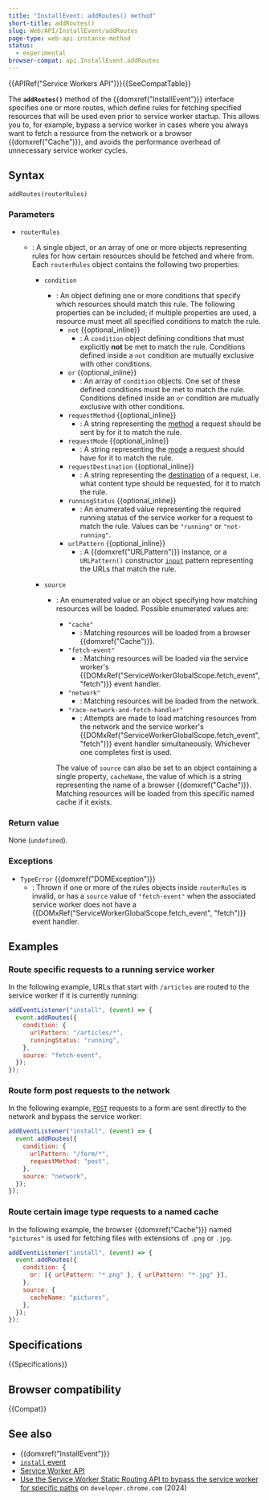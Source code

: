 ```yaml
---
title: "InstallEvent: addRoutes() method"
short-title: addRoutes()
slug: Web/API/InstallEvent/addRoutes
page-type: web-api-instance-method
status:
  - experimental
browser-compat: api.InstallEvent.addRoutes
---
```


{{APIRef("Service Workers API")}}{{SeeCompatTable}}

The **`addRoutes()`** method of the {{domxref("InstallEvent")}} interface specifies one or more routes, which define rules for fetching specified resources that will be used even prior to service worker startup. This allows you to, for example, bypass a service worker in cases where you always want to fetch a resource from the network or a browser {{domxref("Cache")}}, and avoids the performance overhead of unnecessary service worker cycles.

## Syntax

```js-nolint
addRoutes(routerRules)
```

### Parameters

- `routerRules`

  - : A single object, or an array of one or more objects representing rules for how certain resources should be fetched and where from. Each `routerRules` object contains the following two properties:

    - `condition`

      - : An object defining one or more conditions that specify which resources should match this rule. The following properties can be included; if multiple properties are used, a resource must meet all specified conditions to match the rule.
        - `not` {{optional_inline}}
          - : A `condition` object defining conditions that must explicitly **not** be met to match the rule. Conditions defined inside a `not` condition are mutually exclusive with other conditions.
        - `or` {{optional_inline}}
          - : An array of `condition` objects. One set of these defined conditions must be met to match the rule. Conditions defined inside an `or` condition are mutually exclusive with other conditions.
        - `requestMethod` {{optional_inline}}
          - : A string representing the [method](/en-US/docs/Web/HTTP/Methods) a request should be sent by for it to match the rule.
        - `requestMode` {{optional_inline}}
          - : A string representing the [mode](/en-US/docs/Web/API/Request/mode) a request should have for it to match the rule.
        - `requestDestination` {{optional_inline}}
          - : A string representing the [destination](/en-US/docs/Web/API/Request/destination) of a request, i.e. what content type should be requested, for it to match the rule.
        - `runningStatus` {{optional_inline}}
          - : An enumerated value representing the required running status of the service worker for a request to match the rule. Values can be `"running"` or `"not-running"`.
        - `urlPattern` {{optional_inline}}
          - : A {{domxref("URLPattern")}} instance, or a `URLPattern()` constructor [`input`](/en-US/docs/Web/API/URLPattern/URLPattern#input) pattern representing the URLs that match the rule.

    - `source`

      - : An enumerated value or an object specifying how matching resources will be loaded. Possible enumerated values are:

        - `"cache"`
          - : Matching resources will be loaded from a browser {{domxref("Cache")}}.
        - `"fetch-event"`
          - : Matching resources will be loaded via the service worker's {{DOMxRef("ServiceWorkerGlobalScope.fetch_event", "fetch")}} event handler.
        - `"network"`
          - : Matching resources will be loaded from the network.
        - `"race-network-and-fetch-handler"`
          - : Attempts are made to load matching resources from the network and the service worker's {{DOMxRef("ServiceWorkerGlobalScope.fetch_event", "fetch")}} event handler simultaneously. Whichever one completes first is used.

        The value of `source` can also be set to an object containing a single property, `cacheName`, the value of which is a string representing the name of a browser {{domxref("Cache")}}. Matching resources will be loaded from this specific named cache if it exists.

### Return value

None (`undefined`).

### Exceptions

- `TypeError` {{domxref("DOMException")}}
  - : Thrown if one or more of the rules objects inside `routerRules` is invalid, or has a `source` value of `"fetch-event"` when the associated service worker does not have a {{DOMxRef("ServiceWorkerGlobalScope.fetch_event", "fetch")}} event handler.

## Examples

### Route specific requests to a running service worker

In the following example, URLs that start with `/articles` are routed to the service worker if it is currently running:

```js
addEventListener("install", (event) => {
  event.addRoutes({
    condition: {
      urlPattern: "/articles/*",
      runningStatus: "running",
    },
    source: "fetch-event",
  });
});
```

### Route form post requests to the network

In the following example, [`POST`](/en-US/docs/Web/HTTP/Methods/POST) requests to a form are sent directly to the network and bypass the service worker:

```js
addEventListener("install", (event) => {
  event.addRoutes({
    condition: {
      urlPattern: "/form/*",
      requestMethod: "post",
    },
    source: "network",
  });
});
```

### Route certain image type requests to a named cache

In the following example, the browser {{domxref("Cache")}} named `"pictures"` is used for fetching files with extensions of `.png` or `.jpg`.

```js
addEventListener("install", (event) => {
  event.addRoutes({
    condition: {
      or: [{ urlPattern: "*.png" }, { urlPattern: "*.jpg" }],
    },
    source: {
      cacheName: "pictures",
    },
  });
});
```

## Specifications

{{Specifications}}

## Browser compatibility

{{Compat}}

## See also

- {{domxref("InstallEvent")}}
- [`install` event](/en-US/docs/Web/API/ServiceWorkerGlobalScope/install_event)
- [Service Worker API](/en-US/docs/Web/API/Service_Worker_API)
- [Use the Service Worker Static Routing API to bypass the service worker for specific paths](https://developer.chrome.com/blog/service-worker-static-routing) on `developer.chrome.com` (2024)

